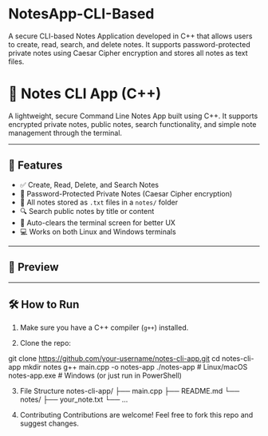 # NotesApp-CLI-Based
A secure CLI-based Notes Application developed in C++ that allows users to create, read, search, and delete notes. It supports password-protected private notes using Caesar Cipher encryption and stores all notes as text files. 

# 📝 Notes CLI App (C++)

A lightweight, secure Command Line Notes App built using C++. It supports encrypted private notes, public notes, search functionality, and simple note management through the terminal.

---

## 🚀 Features

- ✅ Create, Read, Delete, and Search Notes
- 🔐 Password-Protected Private Notes (Caesar Cipher encryption)
- 📂 All notes stored as `.txt` files in a `notes/` folder
- 🔍 Search public notes by title or content
- 🧹 Auto-clears the terminal screen for better UX
- 💻 Works on both Linux and Windows terminals

---

## 📸 Preview


---

## 🛠️ How to Run

1. Make sure you have a C++ compiler (`g++`) installed.

2. Clone the repo:
 
git clone https://github.com/your-username/notes-cli-app.git
cd notes-cli-app
mkdir notes
g++ main.cpp -o notes-app
./notes-app       # Linux/macOS
notes-app.exe     # Windows (or just run in PowerShell)


3. File Structure
notes-cli-app/
├── main.cpp
├── README.md
└── notes/
    ├── your_note.txt
    └── ...

4. Contributing
Contributions are welcome! Feel free to fork this repo and suggest changes.
